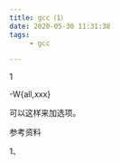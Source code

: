 ```yaml
---
title: gcc（1）
date: 2020-05-30 11:31:38
tags:
	 - gcc

---
```


1

-W{all,xxx}

可以这样来加选项。



参考资料

1、

